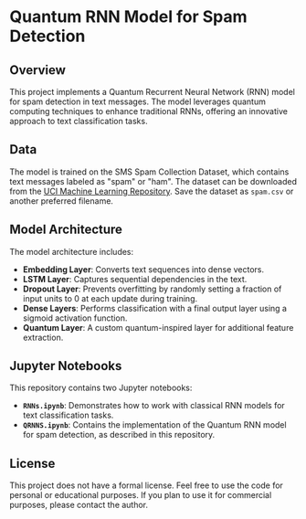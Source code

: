 # Quantum RNN Model for Spam Detection

## Overview

This project implements a Quantum Recurrent Neural Network (RNN) model for spam detection in text messages. The model leverages quantum computing techniques to enhance traditional RNNs, offering an innovative approach to text classification tasks.

## Data

The model is trained on the SMS Spam Collection Dataset, which contains text messages labeled as "spam" or "ham". The dataset can be downloaded from the [UCI Machine Learning Repository](https://archive.ics.uci.edu/ml/datasets/sms+spam+collection). Save the dataset as `spam.csv` or another preferred filename.

## Model Architecture

The model architecture includes:
- **Embedding Layer**: Converts text sequences into dense vectors.
- **LSTM Layer**: Captures sequential dependencies in the text.
- **Dropout Layer**: Prevents overfitting by randomly setting a fraction of input units to 0 at each update during training.
- **Dense Layers**: Performs classification with a final output layer using a sigmoid activation function.
- **Quantum Layer**: A custom quantum-inspired layer for additional feature extraction.

## Jupyter Notebooks

This repository contains two Jupyter notebooks:
- **`RNNs.ipynb`**: Demonstrates how to work with classical RNN models for text classification tasks.
- **`QRNNS.ipynb`**: Contains the implementation of the Quantum RNN model for spam detection, as described in this repository.

## License

This project does not have a formal license. Feel free to use the code for personal or educational purposes. If you plan to use it for commercial purposes, please contact the author.
